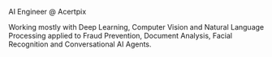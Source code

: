 AI Engineer @ Acertpix

Working mostly with Deep Learning, Computer Vision and Natural Language Processing applied to Fraud Prevention, Document Analysis, Facial Recognition and Conversational AI Agents.

<!---
vondarten/vondarten is a ✨ special ✨ repository because its `README.md` (this file) appears on your GitHub profile.
You can click the Preview link to take a look at your changes.
--->
